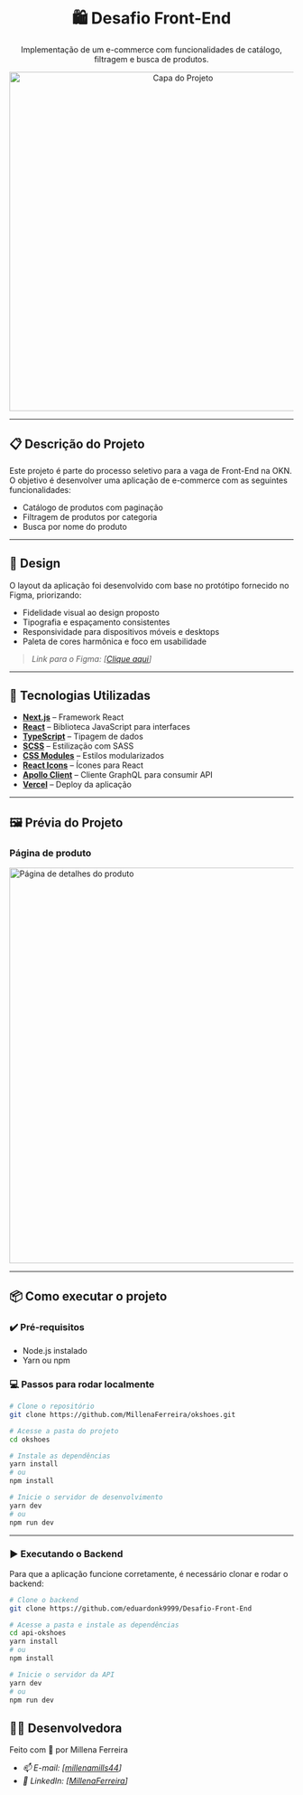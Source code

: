 <h1 align="center">
  🛍️ Desafio Front-End
</h1>

<p align="center">
  Implementação de um e-commerce com funcionalidades de catálogo, filtragem e busca de produtos.
</p>

<p align="center">
  <img src="OKN.png" width="600" alt="Capa do Projeto" />
</p>

---

## 📋 Descrição do Projeto

Este projeto é parte do processo seletivo para a vaga de Front-End na OKN. O objetivo é desenvolver uma aplicação de e-commerce com as seguintes funcionalidades:

- Catálogo de produtos com paginação
- Filtragem de produtos por categoria
- Busca por nome do produto

---

## 🎨 Design

O layout da aplicação foi desenvolvido com base no protótipo fornecido no Figma, priorizando:

- Fidelidade visual ao design proposto
- Tipografia e espaçamento consistentes
- Responsividade para dispositivos móveis e desktops
- Paleta de cores harmônica e foco em usabilidade

> *Link para o Figma: [[Clique aqui](https://www.figma.com/design/JYngG6jj9RVIAI57RQoMxa/oknshoes?node-id=680-6449&p=f&t=yJpQtBOhuwOtdsoW-0)]*

---

## 🚀 Tecnologias Utilizadas

- **[Next.js](https://nextjs.org/)** – Framework React
- **[React](https://reactjs.org/)** – Biblioteca JavaScript para interfaces
- **[TypeScript](https://www.typescriptlang.org/)** – Tipagem de dados
- **[SCSS](https://sass-lang.com/)** – Estilização com SASS
- **[CSS Modules](https://github.com/css-modules/css-modules)** – Estilos modularizados
- **[React Icons](https://react-icons.github.io/react-icons/)** – Ícones para React
- **[Apollo Client](https://www.apollographql.com/docs/react/)** – Cliente GraphQL para consumir API
- **[Vercel](https://vercel.com/)** – Deploy da aplicação


---

## 🖼️ Prévia do Projeto

### Página de produto
<img src="https://user-images.githubusercontent.com/85199865/283251687-1c204a38-9b26-4fa3-89ec-1c8c4d4bde88.png" width="700" alt="Página de detalhes do produto" />

---

## 📦 Como executar o projeto

### ✔️ Pré-requisitos

- Node.js instalado
- Yarn ou npm

### 💻 Passos para rodar localmente

```bash
# Clone o repositório
git clone https://github.com/MillenaFerreira/okshoes.git

# Acesse a pasta do projeto
cd okshoes

# Instale as dependências
yarn install
# ou
npm install

# Inicie o servidor de desenvolvimento
yarn dev
# ou
npm run dev
```

---

### ▶️ Executando o Backend
Para que a aplicação funcione corretamente, é necessário clonar e rodar o backend:

```bash
# Clone o backend
git clone https://github.com/eduardonk9999/Desafio-Front-End

# Acesse a pasta e instale as dependências
cd api-okshoes
yarn install
# ou
npm install

# Inicie o servidor da API
yarn dev
# ou
npm run dev
```

## 👩‍💻 Desenvolvedora
Feito com 💖 por Millena Ferreira
-  *📫 E-mail: [[millenamills44](millenamills44@gmail.com)]*
-  *📱 LinkedIn: [[MillenaFerreira](https://www.linkedin.com/in/millena-ferreira-0b9569225/)]*


